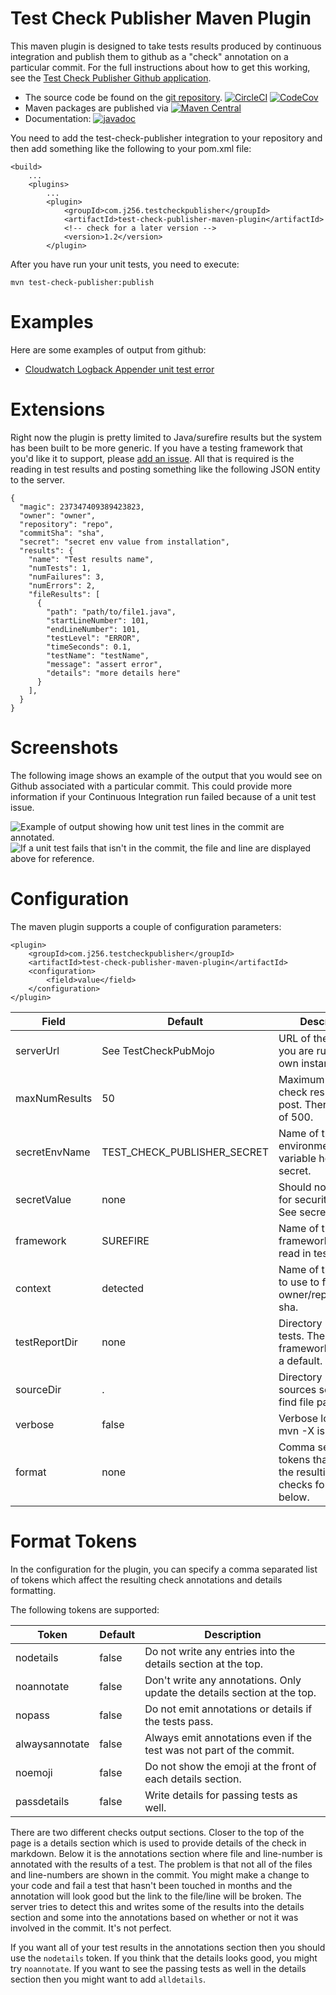 Test Check Publisher Maven Plugin
=================================

This maven plugin is designed to take tests results produced by continuous integration and publish
them to github as a "check" annotation on a particular commit.  For the full instructions about how
to get this working, see the
[Test Check Publisher Github application](https://github.com/apps/test-check-publisher).

* The source code be found on the [git repository](https://github.com/j256/test-check-publisher-maven-plugin). [![CircleCI](https://circleci.com/gh/j256/test-check-publisher-maven-plugin.svg?style=svg)](https://circleci.com/gh/j256/test-check-publisher-maven-plugin) [![CodeCov](https://img.shields.io/codecov/c/github/j256/test-check-publisher-maven-plugin.svg)](https://codecov.io/github/j256/test-check-publisher-maven-plugin/)
* Maven packages are published via [![Maven Central](https://maven-badges.herokuapp.com/maven-central/com.j256.testcheckpublisher/test-check-publisher-maven-plugin/badge.svg?style=flat-square)](https://maven-badges.herokuapp.com/maven-central/com.j256.testcheckpublisher/test-check-publisher-maven-plugin/)
* Documentation: [![javadoc](https://javadoc.io/badge2/com.j256.testcheckpublisher/test-check-publisher-maven-plugin/javadoc.svg)](https://javadoc.io/doc/com.j256.testcheckpublisher/test-check-publisher-maven-plugin)

You need to add the test-check-publisher integration to your repository and then add something like
the following to your pom.xml file:

	<build>
		...
		<plugins>
			...
			<plugin>
				<groupId>com.j256.testcheckpublisher</groupId>
				<artifactId>test-check-publisher-maven-plugin</artifactId>
				<!-- check for a later version -->
				<version>1.2</version>
			</plugin>

After you have run your unit tests, you need to execute:

	mvn test-check-publisher:publish

# Examples

Here are some examples of output from github:

* [Cloudwatch Logback Appender unit test error](https://github.com/j256/cloudwatch-logback-appender/runs/1865637224)

# Extensions

Right now the plugin is pretty limited to Java/surefire results but the system has been built to be more generic.  If
you have a testing framework that you'd like it to support, please
[add an issue](https://github.com/j256/test-check-publisher-maven-plugin/issues).  All that is required is the reading
in test results and posting something like the following JSON entity to the server.

```
{
  "magic": 237347409389423823,
  "owner": "owner",
  "repository": "repo",
  "commitSha": "sha",
  "secret": "secret env value from installation",
  "results": {
    "name": "Test results name",
    "numTests": 1,
    "numFailures": 3,
    "numErrors": 2,
    "fileResults": [
      {
        "path": "path/to/file1.java",
        "startLineNumber": 101,
        "endLineNumber": 101,
        "testLevel": "ERROR",
        "timeSeconds": 0.1,
        "testName": "testName",
        "message": "assert error",
        "details": "more details here"
      }
    ],
  }
}
```

# Screenshots

The following image shows an example of the output that you would see on Github associated with a particular commit.
This could provide more information if your Continuous Integration run failed because of a unit test issue.

![Example of output showing how unit test lines in the commit are annotated.](https://marketplace-screenshots.githubusercontent.com/9010/2d1d8680-6b1f-11eb-9f76-cce7353daef8)
![If a unit test fails that isn't in the commit, the file and line are displayed above for reference.](https://marketplace-screenshots.githubusercontent.com/9010/3ee24100-60be-11eb-8cfd-415a6caad49a)

# Configuration

The maven plugin supports a couple of configuration parameters:

	<plugin>
		<groupId>com.j256.testcheckpublisher</groupId>
		<artifactId>test-check-publisher-maven-plugin</artifactId>
		<configuration>
			<field>value</field>
		</configuration>
	</plugin>

| Field | Default | Description |
| ----- | ------- | ----------- |
| serverUrl | See TestCheckPubMojo | URL of the server if you are running your own instance. |
| maxNumResults | 50 | Maximum number of check results to post.  There is a limit of 500. |
| secretEnvName | TEST_CHECK_PUBLISHER_SECRET | Name of the environmental variable holding the secret. |
| secretValue | none | Should not be used for security reasons.  See secretEnvName. |
| framework | SUREFIRE | Name of the framework to use to read in test results. |
| context | detected | Name of the context to use to find git owner/repo/commit-sha. |
| testReportDir | none | Directory holding the tests.  The framework can have a default. |
| sourceDir | . | Directory holding the sources so we can find file paths. |
| verbose | false | Verbose log output if mvn -X is used. |
| format | none | Comma separated tokens that affect the resulting github checks format.  See below. |

# Format Tokens

In the configuration for the plugin, you can specify a comma separated list of tokens which affect the resulting
check annotations and details formatting. 

The following tokens are supported:

| Token | Default | Description |
| ----- | ------- | ----------- |
| nodetails | false | Do not write any entries into the details section at the top. |
| noannotate | false | Don't write any annotations.  Only update the details section at the top. |
| nopass | false | Do not emit annotations or details if the tests pass. |
| alwaysannotate | false | Always emit annotations even if the test was not part of the commit. |
| noemoji | false | Do not show the emoji at the front of each details section. |
| passdetails | false | Write details for passing tests as well. |

There are two different checks output sections.  Closer to the top of the page is a details section which is used to
provide details of the check in markdown.  Below it is the annotations section where file and line-number is annotated
with the results of a test.  The problem is that not all of the files and line-numbers are shown in the commit.  You
might make a change to your code and fail a test that hasn't been touched in months and the annotation will look good
but the link to the file/line will be broken.  The server tries to detect this and writes some of the results into the
details section and some into the annotations based on whether or not it was involved in the commit.  It's not perfect.

If you want all of your test results in the annotations section then you should use the `nodetails` token.  If you
think that the details looks good, you might try `noannotate`.  If you want to see the passing tests as well in the
details section then you might want to add `alldetails`.
